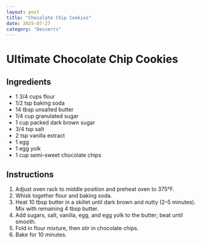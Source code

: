 ```yaml
---
layout: post
title: "Chocolate Chip Cookies"
date: 2025-07-27
category: "Desserts"
---
```

# Ultimate Chocolate Chip Cookies

## Ingredients
- 1 3/4 cups flour
- 1/2 tsp baking soda
- 14 tbsp unsalted butter
- 1/4 cup granulated sugar
- 1 cup packed dark brown sugar
- 3/4 tsp salt
- 2 tsp vanilla extract
- 1 egg
- 1 egg yolk
- 1 cup semi-sweet chocolate chips

## Instructions
1. Adjust oven rack to middle position and preheat oven to 375°F.
2. Whisk together flour and baking soda.
3. Heat 10 tbsp butter in a skillet until dark brown and nutty (2–5 minutes). Mix with remaining 4 tbsp butter.
4. Add sugars, salt, vanilla, egg, and egg yolk to the butter; beat until smooth.
5. Fold in flour mixture, then stir in chocolate chips.
6. Bake for 10 minutes.
